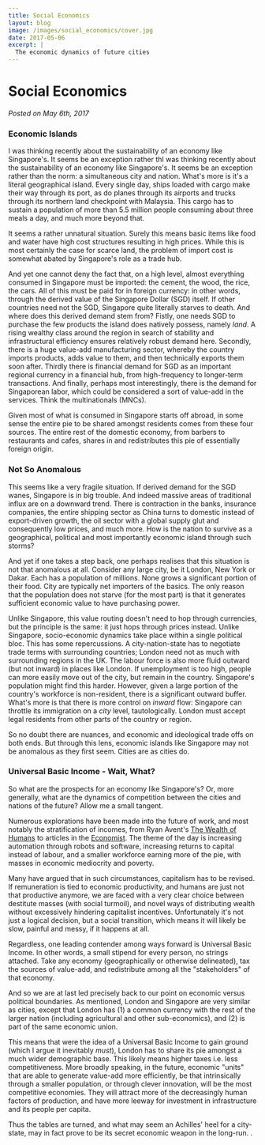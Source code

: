 ```yaml
---
title: Social Economics
layout: blog
image: /images/social_economics/cover.jpg
date: 2017-05-06
excerpt: |
  The economic dynamics of future cities
---
```


# Social Economics

_Posted on May 6th, 2017_

### Economic Islands

I was thinking recently about the sustainability of an economy like Singapore's. It seems be an
exception rather thI was thinking recently about the sustainability of an economy like Singapore's. It seems be an
exception rather than the norm: a simultaneous city and nation. What's more is it's a
literal geographical island. Every single day, ships loaded with cargo make their way through its port, as do
planes through its airports and trucks through its northern land checkpoint with Malaysia. This cargo has to
sustain a population of more than 5.5 million people consuming about three meals a day, and much more beyond
that.

It seems a rather unnatural situation. Surely this means basic items like food and water have high
cost structures resulting in high prices. While this is most certainly the case for
scarce land, the problem of import cost is somewhat abated by Singapore's role as a trade hub.

And yet one cannot deny the fact that, on a high level, almost everything consumed in Singapore must be imported: the
cement, the wood, the rice, the cars. All of this must be paid for in foreign currency: in other words, through the derived value of the Singapore Dollar (SGD) itself. If other countries need not the SGD, Singapore quite literally starves to death. And where does this derived demand stem from? Fistly, one needs SGD to purchase the few products the island does natively possess, namely _land_. A rising wealthy class around the region in search of stability and infrastructural efficiency ensures relatively robust demand here. Secondly, there is a huge value-add manufacturing sector, whereby the country imports products, adds value to them, and then technically exports them soon after. Thirdly there is financial demand for SGD as an important regional currency in a financial hub, from high-frequency to longer-term transactions. And finally, perhaps most interestingly, there is the demand for Singaporean labor, which could be considered a sort of value-add in the services. Think the multinationals (MNCs).

Given most of what is consumed in Singapore starts off abroad, in some sense the entire pie to be shared amongst residents comes from these four sources. The entire rest of the domestic economy, from barbers to restaurants and cafes, shares in and redistributes this pie of essentially foreign origin.

### Not So Anomalous

This seems like a very fragile situation. If derived demand for the SGD wanes, Singapore is in big trouble. And indeed massive areas of traditional influx are on a downward trend. There is contraction in the banks, insurance companies, the entire shipping sector as China turns to domestic instead of export-driven growth, the oil sector with a global supply glut and consequently low prices, and much more. How is the nation to survive as a geographical, political and most importantly economic island through such storms?

And yet if one takes a step back, one perhaps realises that this situation is not that anomalous at all. Consider any large city, be it London, New York or Dakar. Each has a population of millions. None grows a significant portion of their food. City are typically net importers of the basics. The only reason that the population does not starve (for the most part) is that it generates sufficient economic value to have purchasing power.

Unlike Singapore, this value routing doesn't need to hop through currencies, but the principle is the same: it just hops through prices instead. Unlike Singapore, socio-economic dynamics take place within a single political bloc. This has some repercussions. A city-nation-state has to negotiate trade terms with surrounding countries; London need not as much with surrounding regions in the UK. The labour force is also more fluid outward (but not inward) in places like London. If unemployment is too high, people can more easily move out of the city, but remain in the country. Singapore's population might find this harder. However, given a large portion of the country's workforce is non-resident, there is a significant outward buffer. What's more is that there is more control on _inward_ flow: Singapore can throttle its immigration on a _city_ level, tautologically. London must accept legal residents from other parts of the country or region.

So no doubt there are nuances, and economic and ideological trade offs on both ends. But through this lens, economic islands like Singapore may not be anomalous as they first seem. Cities are as cities do.

### Universal Basic Income - Wait, What?

So what are the prospects for an economy like Singapore's? Or, more generally, what are the dynamics of competition between the cities and nations of the future? Allow me a small tangent.

Numerous explorations have been made into the future of work, and most notably the stratification of incomes, from
Ryan Avent's [The Wealth of Humans](https://www.amazon.com/Wealth-Humans-Status-Twenty-first-Century/dp/1250075807) to articles in the [Economist](http://www.economist.com/news/special-report/21700758-will-smarter-machines-cause-mass-unemployment-automation-and-anxiety). The theme of the day is increasing automation through robots and software, increasing returns to capital instead of labour, and a smaller workforce earning more of the pie, with masses in economic mediocrity and poverty.

Many have argued that in such circumstances, capitalism has to be revised. If remuneration is tied to economic productivity, and humans are just not that productive anymore, we are faced with a very clear choice between destitute masses (with social turmoil), and novel ways of distributing wealth without excessively hindering capitalist incentives. Unfortunately it's not just a logical decision, but a social transition, which means it will likely be slow, painful and messy, if it happens at all.

Regardless, one leading contender among ways forward is Universal Basic Income. In other words, a small stipend for every person, no strings attached. Take any economy (geographically or otherwise delineated), tax the sources of value-add, and redistribute among all the "stakeholders" of that economy.

And so we are at last led precisely back to our point on economic versus political boundaries. As mentioned, London and Singapore are very similar as cities, except that London has (1) a common currency with the rest of the larger nation (including agricultural and other sub-economics), and (2) is part of the same economic union.

This means that were the idea of a Universal Basic Income to gain ground (which I argue it inevitably _must_), London has to share its pie amongst a much wider demographic base. This likely means higher taxes i.e. less competitiveness. More broadly speaking, in the future, economic "units" that are able to generate value-add more efficiently, be that intrinsically through a smaller population, or through clever innovation, will be the most competitive economies. They will attract more of the decreasingly human factors of production, and have more leeway for investment in infrastructure and its people per capita.

Thus the tables are turned, and what may seem an Achilles' heel for a city-state, may in fact prove to be its secret economic weapon in the long-run.
.
